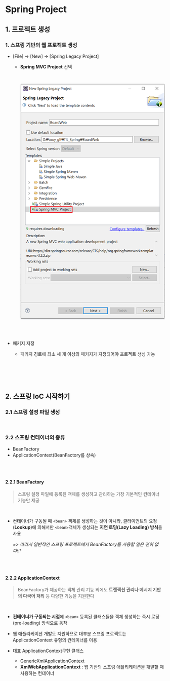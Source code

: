 # Spring Project

## 1. 프로젝트 생성

### 1. 스프링 기반의 웹 프로젝트 생성

- [File] -> [New] -> [Spring Legacy Project]

  - **Spring MVC Project** 선택

    <br>
    
    ![1576158640954](images/1576158640954.png)

<br>

<br>

- 패키지 지정

  - 패키지 경로에 최소 세 개 이상의 패키지가 지정되어야 프로젝트 생성 가능

    <br>


<br>

<br>

##  2. 스프링 IoC 시작하기

### 2.1 스프링 설정 파일 생성

<br>

### 2.2 스프링 컨테이너의 종류

-  BeanFactory
- ApplicationContext(BeanFactory를 상속)

<br>

<br>

#### 2.2.1 BeanFactory

> 스프링 설정 파일에 등록된 <bean> 객체를 생성하고 관리하는 가장 기본적인 컨테이너 기능만 제공

<br>

- 컨테이너가 구동될 때 `<bean>` 객체를 생성하는 것이 아니라, 클라이언트의 요청(**Lookup**)에 의해서만 `<bean>`객체가 생성되는 **지연 로딩(Lazy Loading) 방식**을 사용

  *=> 따라서 일반적인 스프링 프로젝트에서 BeanFactory를 사용할 일은 전혀 없다!!!*

<br>

<br>

#### 2.2.2 ApplicationContext

> BeanFactory가 제공하는 <bean> 객체 관리 기능 외에도 **트랜잭션 관리나 메시지 기반의 다국어 처리** 등 다양한 기능을 지원한다

<br>

- **컨테이너가 구동되는 시점**에 `<bean>` 등록된 클래스들을 객체 생성하는 즉시 로딩(pre-loading) 방식으로 동작
- 웹 애플리케이션 개발도 지원하므로 대부분 스프링 프로젝트는 ApplicationContext 유형의 컨테이너를 이용

- 대표 ApplicationContext구현 클래스
  - GenericXmlApplicationContext
  - **XmlWebApplicationContext** : 웹 기반의 스프링 애플리케이션을 개발할 때 사용하는 컨테이너